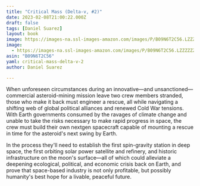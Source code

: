 ```yaml
---
title: "Critical Mass (Delta-v, #2)"
date: 2023-02-08T21:00:22.000Z
draft: false
tags: [Daniel Suarez]
layout: book
image: https://images-na.ssl-images-amazon.com/images/P/B09N6T2C56.LZZZZZZZ.jpg
image: 
  - https://images-na.ssl-images-amazon.com/images/P/B09N6T2C56.LZZZZZZZ.jpg
asin: "B09N6T2C56"
yaml: critical-mass-delta-v-2
author: Daniel Suarez

---
```


When unforeseen circumstances during an innovative—and unsanctioned—commercial asteroid-mining mission leave two crew members stranded, those who make it back must engineer a rescue, all while navigating a shifting web of global political alliances and renewed Cold War tensions. With Earth governments consumed by the ravages of climate change and unable to take the risks necessary to make rapid progress in space, the crew must build their own nextgen spacecraft capable of mounting a rescue in time for the asteroid's next swing by Earth.  
   
In the process they'll need to establish the first spin-gravity station in deep space, the first orbiting solar power satellite and refinery, and historic infrastructure on the moon's surface—all of which could alleviate a deepening ecological, political, and economic crisis back on Earth, and prove that space-based industry is not only profitable, but possibly humanity's best hope for a livable, peaceful future.